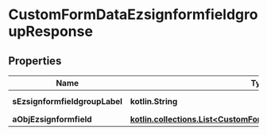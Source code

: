 
# CustomFormDataEzsignformfieldgroupResponse

## Properties
| Name | Type | Description | Notes |
| ------------ | ------------- | ------------- | ------------- |
| **sEzsignformfieldgroupLabel** | **kotlin.String** | The Label for the Ezsignformfieldgroup |  |
| **aObjEzsignformfield** | [**kotlin.collections.List&lt;CustomFormDataEzsignformfieldResponse&gt;**](CustomFormDataEzsignformfieldResponse.md) |  |  |



